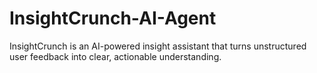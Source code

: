 # InsightCrunch-AI-Agent
InsightCrunch is an AI-powered insight assistant that turns unstructured user feedback into clear, actionable understanding.
